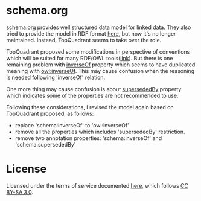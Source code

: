 # schema.org
[schema.org](http://schema.org) provides well structured data model for linked data. They also tried to provide the model in RDF format [here](http://schema.rdfs.org), but now it's no longer maintained. Instead, TopQuadrant seems to take over the role.

TopQuadrant proposed some modifications in perspective of conventions which will be suited for many RDF/OWL tools([link](http://topbraid.org/schema/)). But there is one remaining problem with [inverseOf](http://meta.0.3-2f.schemaorgae.appspot.com/inverseOf) property which seems to have duplicated meaning with [owl:inverseOf](http://meta.0.3-2f.schemaorgae.appspot.com/inverseOf). This may cause confusion when the reasoning is needed following 'inverseOf' relation.

One more thing may cause confusion is about [supersededBy](http://meta.0.3-2f.schemaorgae.appspot.com/supersededBy) property which indicates some of the properties are not recommended to use. 

Following these considerations, I revised the model again based on TopQuadrant proposed, as follows: 
  * replace 'schema:inverseOf' to 'owl:inverseOf'
  * remove all the properties which includes 'supersededBy' restriction.
  * remove two annotation properties: 'schema:inverseOf' and 'schema:supersededBy'

# License
Licensed under the terms of service documented [here](http://schema.org/docs/terms.html), which follows [CC BY-SA 3.0](https://creativecommons.org/licenses/by-sa/3.0/).
